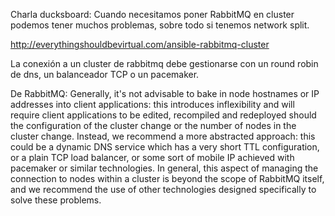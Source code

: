 Charla ducksboard:
Cuando necesitamos poner RabbitMQ en cluster podemos tener muchos problemas, sobre todo si tenemos network split.


http://everythingshouldbevirtual.com/ansible-rabbitmq-cluster


La conexión a un cluster de rabbitmq debe gestionarse con un round robin de dns, un balanceador TCP o un pacemaker.

De RabbitMQ:
Generally, it's not advisable to bake in node hostnames or IP addresses into client applications: this introduces inflexibility and will require client applications to be edited, recompiled and redeployed should the configuration of the cluster change or the number of nodes in the cluster change. Instead, we recommend a more abstracted approach: this could be a dynamic DNS service which has a very short TTL configuration, or a plain TCP load balancer, or some sort of mobile IP achieved with pacemaker or similar technologies. In general, this aspect of managing the connection to nodes within a cluster is beyond the scope of RabbitMQ itself, and we recommend the use of other technologies designed specifically to solve these problems.
